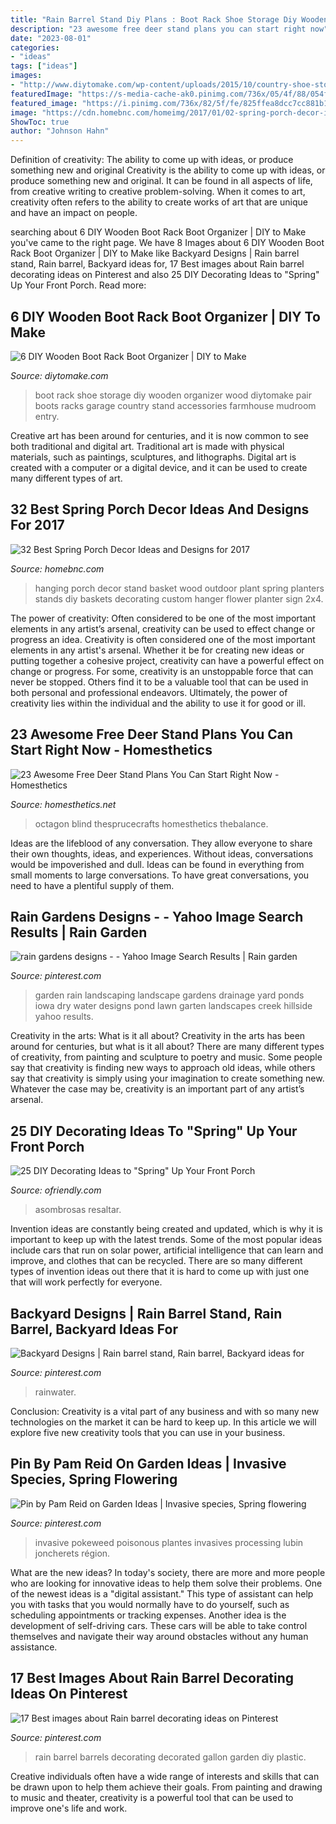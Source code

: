 ```yaml
---
title: "Rain Barrel Stand Diy Plans : Boot Rack Shoe Storage Diy Wooden Organizer Wood Diytomake Pair Boots Racks Garage Country Stand Accessories Farmhouse Mudroom Entry"
description: "23 awesome free deer stand plans you can start right now"
date: "2023-08-01"
categories:
- "ideas"
tags: ["ideas"]
images:
- "http://www.diytomake.com/wp-content/uploads/2015/10/country-shoe-storage.jpg"
featuredImage: "https://s-media-cache-ak0.pinimg.com/736x/05/4f/88/054f8888b71aaecbc61b446b9efffa05.jpg"
featured_image: "https://i.pinimg.com/736x/82/5f/fe/825ffea8dcc7cc881b1e82d50cb20ee1.jpg"
image: "https://cdn.homebnc.com/homeimg/2017/01/02-spring-porch-decor-ideas-homebnc.jpg"
ShowToc: true
author: "Johnson Hahn"
---
```



Definition of creativity: The ability to come up with ideas, or produce something new and original
Creativity is the ability to come up with ideas, or produce something new and original. It can be found in all aspects of life, from creative writing to creative problem-solving. When it comes to art, creativity often refers to the ability to create works of art that are unique and have an impact on people.

	

		
searching about 6 DIY Wooden Boot Rack Boot Organizer | DIY to Make you've came to the right page. We have 8 Images about 6 DIY Wooden Boot Rack Boot Organizer | DIY to Make like Backyard Designs | Rain barrel stand, Rain barrel, Backyard ideas for, 17 Best images about Rain barrel decorating ideas on Pinterest and also 25 DIY Decorating Ideas to &quot;Spring&quot; Up Your Front Porch. Read more:
		
    
## 6 DIY Wooden Boot Rack Boot Organizer | DIY To Make

<img loading=lazy src="http://www.diytomake.com/wp-content/uploads/2015/10/country-shoe-storage.jpg" onerror="this.onerror=null;this.src='https://tse1.mm.bing.net/th?id=OIP._6-GJe2KAREqUbrBTkoKfgHaHa&amp;pid=15.1';" alt="6 DIY Wooden Boot Rack Boot Organizer | DIY to Make">

_Source: diytomake.com_

>boot rack shoe storage diy wooden organizer wood diytomake pair boots racks garage country stand accessories farmhouse mudroom entry. 

	

Creative art has been around for centuries, and it is now common to see both traditional and digital art. Traditional art is made with physical materials, such as paintings, sculptures, and lithographs. Digital art is created with a computer or a digital device, and it can be used to create many different types of art.

    
## 32 Best Spring Porch Decor Ideas And Designs For 2017

<img loading=lazy src="https://cdn.homebnc.com/homeimg/2017/01/02-spring-porch-decor-ideas-homebnc.jpg" onerror="this.onerror=null;this.src='https://tse3.mm.bing.net/th?id=OIP.i2cMiNKWzP5Zlb0OSgXglQHaLF&amp;pid=15.1';" alt="32 Best Spring Porch Decor Ideas and Designs for 2017">

_Source: homebnc.com_

>hanging porch decor stand basket wood outdoor plant spring planters stands diy baskets decorating custom hanger flower planter sign 2x4. 

	

The power of creativity: Often considered to be one of the most important elements in any artist’s arsenal, creativity can be used to effect change or progress an idea.
Creativity is often considered one of the most important elements in any artist's arsenal. Whether it be for creating new ideas or putting together a cohesive project, creativity can have a powerful effect on change or progress. For some, creativity is an unstoppable force that can never be stopped. Others find it to be a valuable tool that can be used in both personal and professional endeavors. Ultimately, the power of creativity lies within the individual and the ability to use it for good or ill.

    
## 23 Awesome Free Deer Stand Plans You Can Start Right Now - Homesthetics

<img loading=lazy src="https://cdn.homesthetics.net/wp-content/uploads/2017/11/octagon-deer-stand-5808e4e95f9b5805c2e6238e.jpg" onerror="this.onerror=null;this.src='https://tse1.mm.bing.net/th?id=OIP.aNeU0-QfW6vNjWaYSnvDtwHaJn&amp;pid=15.1';" alt="23 Awesome Free Deer Stand Plans You Can Start Right Now - Homesthetics">

_Source: homesthetics.net_

>octagon blind thesprucecrafts homesthetics thebalance. 

	

Ideas are the lifeblood of any conversation. They allow everyone to share their own thoughts, ideas, and experiences. Without ideas, conversations would be impoverished and dull. Ideas can be found in everything from small moments to large conversations. To have great conversations, you need to have a plentiful supply of them.

    
## Rain Gardens Designs - - Yahoo Image Search Results | Rain Garden

<img loading=lazy src="https://i.pinimg.com/originals/12/83/57/12835790d10267057909e51aac3c5e41.jpg" onerror="this.onerror=null;this.src='https://tse2.mm.bing.net/th?id=OIP.--ZO_qU0I8Flq-8t7c50UQHaJ4&amp;pid=15.1';" alt="rain gardens designs - - Yahoo Image Search Results | Rain garden">

_Source: pinterest.com_

>garden rain landscaping landscape gardens drainage yard ponds iowa dry water designs pond lawn garten landscapes creek hillside yahoo results. 

	

Creativity in the arts: What is it all about?
Creativity in the arts has been around for centuries, but what is it all about? There are many different types of creativity, from painting and sculpture to poetry and music. Some people say that creativity is finding new ways to approach old ideas, while others say that creativity is simply using your imagination to create something new. Whatever the case may be, creativity is an important part of any artist’s arsenal.

    
## 25 DIY Decorating Ideas To &quot;Spring&quot; Up Your Front Porch

<img loading=lazy src="https://ofriendly.com/wp-content/uploads/2017/02/spring-porch/13-spring-up-your-porch.jpg" onerror="this.onerror=null;this.src='https://tse2.mm.bing.net/th?id=OIP.7Z1FYm6V0Ej5JPgyQTq8LwHaLL&amp;pid=15.1';" alt="25 DIY Decorating Ideas to &quot;Spring&quot; Up Your Front Porch">

_Source: ofriendly.com_

>asombrosas resaltar. 

	

Invention ideas are constantly being created and updated, which is why it is important to keep up with the latest trends. Some of the most popular ideas include cars that run on solar power, artificial intelligence that can learn and improve, and clothes that can be recycled. There are so many different types of invention ideas out there that it is hard to come up with just one that will work perfectly for everyone.

    
## Backyard Designs | Rain Barrel Stand, Rain Barrel, Backyard Ideas For

<img loading=lazy src="https://i.pinimg.com/736x/82/5f/fe/825ffea8dcc7cc881b1e82d50cb20ee1.jpg" onerror="this.onerror=null;this.src='https://tse1.mm.bing.net/th?id=OIP.9NTuKAVICetmCQrGPbuZ9AHaLK&amp;pid=15.1';" alt="Backyard Designs | Rain barrel stand, Rain barrel, Backyard ideas for">

_Source: pinterest.com_

>rainwater. 

	

Conclusion:
Creativity is a vital part of any business and with so many new technologies on the market it can be hard to keep up. In this article we will explore five new creativity tools that you can use in your business.

    
## Pin By Pam Reid On Garden Ideas | Invasive Species, Spring Flowering

<img loading=lazy src="https://i.pinimg.com/736x/b0/93/93/b09393417adea975b49910d7cdcbef86.jpg" onerror="this.onerror=null;this.src='https://tse1.mm.bing.net/th?id=OIP.LpfSRf-lIzmduyIKZXAbgwHaE7&amp;pid=15.1';" alt="Pin by Pam Reid on Garden Ideas | Invasive species, Spring flowering">

_Source: pinterest.com_

>invasive pokeweed poisonous plantes invasives processing lubin joncherets région. 

	

What are the new ideas?
In today's society, there are more and more people who are looking for innovative ideas to help them solve their problems. One of the newest ideas is a "digital assistant." This type of assistant can help you with tasks that you would normally have to do yourself, such as scheduling appointments or tracking expenses. Another idea is the development of self-driving cars. These cars will be able to take control themselves and navigate their way around obstacles without any human assistance.

    
## 17 Best Images About Rain Barrel Decorating Ideas On Pinterest

<img loading=lazy src="https://s-media-cache-ak0.pinimg.com/736x/05/4f/88/054f8888b71aaecbc61b446b9efffa05.jpg" onerror="this.onerror=null;this.src='https://tse3.mm.bing.net/th?id=OIP.JWPQYApraJszuFM1O-t32wHaTM&amp;pid=15.1';" alt="17 Best images about Rain barrel decorating ideas on Pinterest">

_Source: pinterest.com_

>rain barrel barrels decorating decorated gallon garden diy plastic. 

	

Creative individuals often have a wide range of interests and skills that can be drawn upon to help them achieve their goals. From painting and drawing to music and theater, creativity is a powerful tool that can be used to improve one's life and work.

